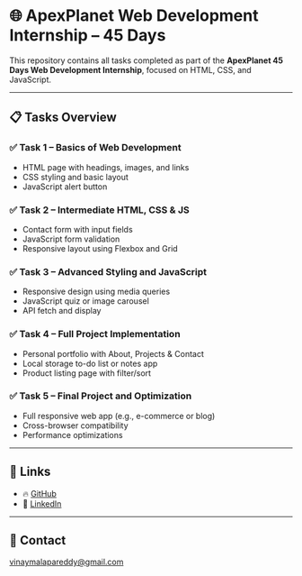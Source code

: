 # 🌐 ApexPlanet Web Development Internship – 45 Days

This repository contains all tasks completed as part of the **ApexPlanet 45 Days Web Development Internship**, focused on HTML, CSS, and JavaScript.

---

## 📋 Tasks Overview

### ✅ Task 1 – Basics of Web Development
- HTML page with headings, images, and links
- CSS styling and basic layout
- JavaScript alert button

### ✅ Task 2 – Intermediate HTML, CSS & JS
- Contact form with input fields
- JavaScript form validation
- Responsive layout using Flexbox and Grid

### ✅ Task 3 – Advanced Styling and JavaScript
- Responsive design using media queries
- JavaScript quiz or image carousel
- API fetch and display

### ✅ Task 4 – Full Project Implementation
- Personal portfolio with About, Projects & Contact
- Local storage to-do list or notes app
- Product listing page with filter/sort

### ✅ Task 5 – Final Project and Optimization
- Full responsive web app (e.g., e-commerce or blog)
- Cross-browser compatibility
- Performance optimizations

---

## 🔗 Links
- 🔥 [GitHub](https://github.com/Kalyan-5460)
- 💼 [LinkedIn](https://www.linkedin.com/in/malapareddy-kalyan-venkat-vinay-12a41b292)

---

## 📧 Contact
vinaymalapareddy@gmail.com
